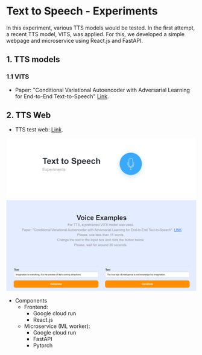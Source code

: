 # Text to Speech - Experiments

In this experiment, various TTS models would be tested. In the first attempt, a recent TTS model, VITS, was applied. 
For this, we developed a simple webpage and microservice using React.js and FastAPI.
 
## 1. TTS models
### 1.1 VITS
- Paper: "Conditional Variational Autoencoder with Adversarial Learning for End-to-End Text-to-Speech" <a href="https://arxiv.org/abs/2106.06103" target="_blank">Link</a>. 


## 2. TTS Web
- TTS test web: <a href="https://tts-web-amngybagua-uc.a.run.app/en/intro" target="_blank">Link</a>.

<p align="center">
  <img src="./resource/web.png" width="600" />
</p>

- Components
  - Frontend:
    - Google cloud run
    - React.js 
  - Microservice (ML worker):
    - Google cloud run
    - FastAPI
    - Pytorch

